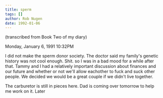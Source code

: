 ```yaml
---
title: sperm
tags: []
author: Rob Nugen
date: 1992-01-06
---
```


<p class=note>(transcribed from Book Two of my diary)</p>

<p class=date>Monday, January 6, 1991 10:32PM</p>

<p>I did not make the sperm donor society.  The doctor said my
family's genetic history was not cool enough.  Shit.  so I was in a
bad mood for a while after that.  Tammy and I had a relatively
important discussion about finances and our future and whether or not
we'll allow eachother to fuck and suck other people.  We decided we
would be a great couple if we didn't live together.

<p>The carburetor is still in pieces here.  Dad is coming over
tomorrow to help me work on it.  Later
